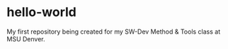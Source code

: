 # hello-world
My first repository being created for my SW-Dev Method &amp; Tools class at MSU Denver.
